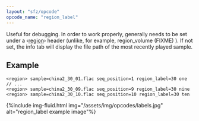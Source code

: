```yaml
---
layout: "sfz/opcode"
opcode_name: "region_label"
---
```

Useful for debugging. In order to work properly, generally needs to be set under
a ‹[region](/headers/region)› header (unlike, for example, region_volume (FIXME) ).
If not set, the info tab will display the file path of the most recently played sample.

## Example

```
<region> sample=china2_30_01.flac seq_position=1 region_label=30 one
// ...
<region> sample=china2_30_09.flac seq_position=9 region_label=30 nine
<region> sample=china2_30_10.flac seq_position=10 region_label=30 ten
```

{%include img-fluid.html
  img="/assets/img/opcodes/labels.jpg"
  alt="region_label example image"%}

[region]: /headers/region
